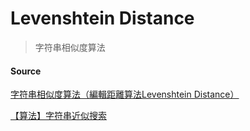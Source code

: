 # Levenshtein Distance
   > 字符串相似度算法



#### Source
[字符串相似度算法（編輯距離算法Levenshtein Distance）](https://www.cnblogs.com/ivanyb/archive/2011/11/25/2263356.html)

[【算法】字符串近似搜索](https://www.cnblogs.com/Aimeast/archive/2011/09/05/2167844.html)
